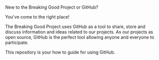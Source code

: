 New to the Breaking Good Project or GitHub? 

You've come to the right place! 

The Breaking Good Project uses GitHub as a tool to share, store and discuss information and ideas related to our projects. As our projects as open source, GitHub is the perfect tool allowing anyone and everyone to participate. 

This repository is your how to guide for using GitHub. 
